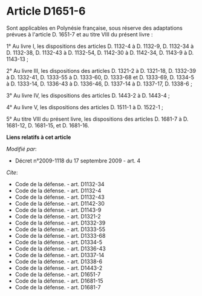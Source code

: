 # Article D1651-6

Sont applicables en Polynésie française, sous réserve des adaptations prévues à l'article D. 1651-7 et au titre VIII du
présent livre : 

1° Au livre I, les dispositions des articles D. 1132-4 à D. 1132-9, D. 1132-34 à D. 1132-38, D. 1132-43 à D. 1132-54, D.
1142-30 à D. 1142-34, D. 1143-9 à D. 1143-13 ; 

2° Au livre III, les dispositions des articles D. 1321-2 à D. 1321-18, D. 1332-39 à D. 1332-41, D. 1333-55 à D. 1333-60, D.
1333-68 et D. 1333-69, D. 1334-5 à D. 1333-14, D. 1336-43 à D. 1336-46, D. 1337-14 à D. 1337-17, D. 1338-6 ; 

3° Au livre IV, les dispositions des articles D. 1443-2 à D. 1443-4 ; 

4° Au livre V, les dispositions des articles D. 1511-1 à D. 1522-1 ; 

5° Au titre VIII du présent livre, les dispositions des articles D. 1681-7 à D. 1681-12, D. 1681-15, et D. 1681-16.

**Liens relatifs à cet article**

_Modifié par_:

  - Décret n°2009-1118 du 17 septembre 2009 - art. 4

_Cite_:

  - Code de la défense. - art. D1132-34
  - Code de la défense. - art. D1132-4
  - Code de la défense. - art. D1132-43
  - Code de la défense. - art. D1142-30
  - Code de la défense. - art. D1143-9
  - Code de la défense. - art. D1321-2
  - Code de la défense. - art. D1332-39
  - Code de la défense. - art. D1333-55
  - Code de la défense. - art. D1333-68
  - Code de la défense. - art. D1334-5
  - Code de la défense. - art. D1336-43
  - Code de la défense. - art. D1337-14
  - Code de la défense. - art. D1338-6
  - Code de la défense. - art. D1443-2
  - Code de la défense. - art. D1651-7
  - Code de la défense. - art. D1681-15
  - Code de la défense. - art. D1681-7
